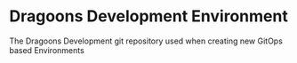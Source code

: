 # Dragoons Development Environment
The Dragoons Development git repository used when creating new GitOps based Environments
